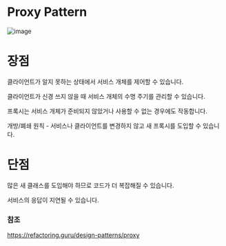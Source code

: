 # Proxy Pattern
![image](https://user-images.githubusercontent.com/25922366/129900472-724b2546-3a44-49c9-a93f-142fd8d60608.png)

# 장점
클라이언트가 알지 못하는 상태에서 서비스 개체를 제어할 수 있습니다.

클라이언트가 신경 쓰지 않을 때 서비스 개체의 수명 주기를 관리할 수 있습니다.

프록시는 서비스 개체가 준비되지 않았거나 사용할 수 없는 경우에도 작동합니다.

개방/폐쇄 원칙 - 서비스나 클라이언트를 변경하지 않고 새 프록시를 도입할 수 있습니다.


# 단점
많은 새 클래스를 도입해야 하므로 코드가 더 복잡해질 수 있습니다.

서비스의 응답이 지연될 수 있습니다.  


### 참조
https://refactoring.guru/design-patterns/proxy